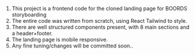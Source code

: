 1) This project is a frontend code for the cloned landing page for BOORDS storyboarding
2) The entire code was written from scratch, using React Tailwind to style.
3) There are well structured components present, with 8 main sections and a header+footer.
4) The landing page is mobile responsive.
5) Any fine tuning/changes will be committed soon..
